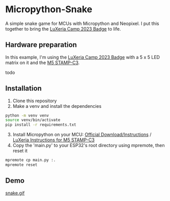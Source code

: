 # Micropython-Snake
A simple snake game for MCUs with Micropython and Neopixel. I put this together to bring the [LuXeria Camp 2023 Badge](https://github.com/luxeria/campbadge2023/) to life.

## Hardware preparation

In this example, I'm using the [LuXeria Camp 2023 Badge](https://github.com/luxeria/campbadge2023/) with a 5 x 5 LED matrix on it and the [M5 STAMP-C3](https://docs.m5stack.com/en/core/stamp_c3).

todo
                        
## Installation

1. Clone this repository
2. Make a venv and install the dependencies
```bash
python -m venv venv
source venv/bin/activate
pip install -r requirements.txt
```
3. Install Micropython on your MCU: [Official Download/Instructions](https://micropython.org/download/) / [LuXeria Instructions for M5 STAMP-C3](https://github.com/luxeria/campbadge2023/tree/main/MicroPython)
4. Copy the 'main.py' to your ESP32's root directory using mpremote, then reset it
```bash
mpremote cp main.py :.
mpremote reset
```

## Demo

[snake.gif](demo/snake.gif)
